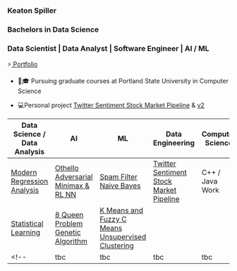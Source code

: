 ### Keaton Spiller
### Bachelors in Data Science
### Data Scientist | Data Analyst | Software Engineer | AI / ML

⚡<a href="https://keatonspiller.github.io/Portfolio/"> Portfolio</a>

<ul>
  <li>📖🎓 Pursuing graduate courses at Portland State University in Computer Science </li><p>
  
  <li>💻Personal project <a href='https://github.com/KeatonSpiller/Twitter_Data_Engineering'>Twitter Sentiment Stock Market Pipeline</a>
&
<a href='https://github.com/KeatonSpiller/Social_Media_Pipeline'>v2</a>
  </li><p>
</ul>

| Data Science / Data Analysis | AI | ML | Data Engineering | Computer Science |
| ------------- | ------------- | ------------- | ------------- |------------- |
| <a href="https://github.com/KeatonSpiller/Modern-Regression-Analysis"> Modern Regression Analysis</a>  | <a href="https://github.com/KeatonSpiller/Othello"> Othello Adversarial Minimax & RL NN </a>  |<a href="https://github.com/KeatonSpiller/Spam-Filter"> Spam Filter Naive Bayes </a>  | <a href="https://github.com/KeatonSpiller/Social_Media_Pipeline"> Twitter Sentiment Stock Market Pipeline </a>|  C++ / Java Work      |
| <a href="https://github.com/KeatonSpiller/Statistical-Learning"> Statistical Learning </a> | <a href="https://github.com/KeatonSpiller/data"> 8 Queen Problem Genetic Algorithm </a>  | <a href="https://github.com/KeatonSpiller/K-Means-and-Fuzzy-C-Means-Clustering"> K Means and Fuzzy C Means Unsupervised Clustering </a>| | |
<!-- |  tbc  |  tbc  |  tbc  | tbc  | tbc  |-->
 


 
<!--
- 🔭 I’m currently working on ...
- 🌱 I’m currently learning ...
- 👯 I’m looking to collaborate on ...
- 🤔 I’m looking for help with ...
- 💬 Ask me about ...
- 📫 How to reach me: ...
- 😄 Pronouns: ...
- ⚡ Fun fact: ...
-->
